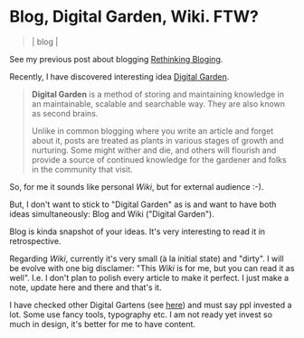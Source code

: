 # Blog, Digital Garden, Wiki. FTW?
> | blog |

See my previous post about blogging [Rethinking Bloging](2022-08-20-rethinking-bloging.md).

Recently, I have discovered interesting idea [Digital Garden](https://lyz-code.github.io/blue-book/digital_garden/).

> **Digital Garden** is a method of storing and maintaining knowledge in an maintainable, scalable and searchable way. They are also known as second brains.
>
> Unlike in common blogging where you write an article and forget about it, posts are treated as plants in various stages of growth and nurturing. Some might wither and die, and others will flourish and provide a source of continued knowledge for the gardener and folks in the community that visit.

So, for me it sounds like personal *Wiki*, but for external audience :-).

But, I don't want to stick to "Digital Garden" as is and want to have both ideas simultaneously: Blog and Wiki ("Digital Garden").

Blog is kinda snapshot of your ideas. It's very interesting to read it in retrospective.

Regarding *Wiki*, currently it's very small (à la initial state) and "dirty". I will be evolve with one big disclamer: "This *Wiki* is for me, but you can read it as well". I.e. I don't plan to polish every article to make it perfect. I just make a note, update here and there and that's it.

I have checked other Digital Gartens (see [here](https://lyz-code.github.io/blue-book/digital_garden/#existing-digital-gardens)) and must say ppl invested a lot. Some use fancy tools, typography etc. I am not ready yet invest so much in design, it's better for me to have content.
